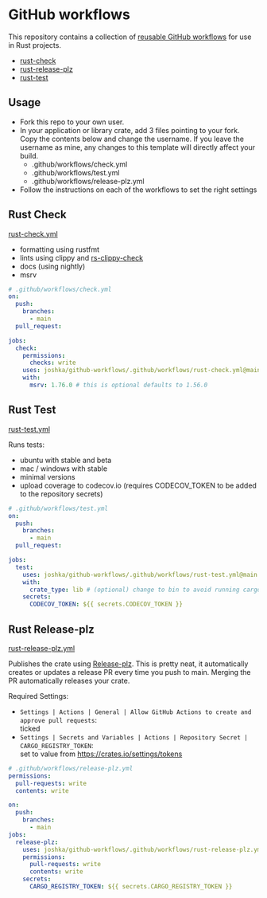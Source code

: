 # GitHub workflows

This repository contains a collection of [reusable GitHub workflows] for use in Rust projects.

- [rust-check](#rust-check)
- [rust-release-plz](#rust-release-plz)
- [rust-test](#rust-test)

[reusable GitHub workflows]: https://docs.github.com/en/actions/using-workflows/reusing-workflows

## Usage

- Fork this repo to your own user.
- In your application or library crate, add 3 files pointing to your fork. Copy the contents below
  and change the username. If you leave the username as mine, any changes to this template will
  directly affect your build.
  - .github/workflows/check.yml
  - .github/workflows/test.yml
  - .github/workflows/release-plz.yml
- Follow the instructions on each of the workflows to set the right settings

## Rust Check

[rust-check.yml](.github/workflows/rust-check.yml)

- formatting using rustfmt
- lints using clippy and [rs-clippy-check](https://github.com/marketplace/actions/rs-clippy-check)
- docs (using nightly)
- msrv

```yaml
# .github/workflows/check.yml
on:
  push:
    branches:
      - main
  pull_request:

jobs:
  check:
    permissions:
      checks: write
    uses: joshka/github-workflows/.github/workflows/rust-check.yml@main
    with:
      msrv: 1.76.0 # this is optional defaults to 1.56.0
```

## Rust Test

[rust-test.yml](.github/workflows/rust-test.yml)

Runs tests:

- ubuntu with stable and beta
- mac / windows with stable
- minimal versions
- upload coverage to codecov.io (requires CODECOV_TOKEN to be added to the repository secrets)

```yaml
# .github/workflows/test.yml
on:
  push:
    branches:
      - main
  pull_request:

jobs:
  test:
    uses: joshka/github-workflows/.github/workflows/rust-test.yml@main
    with:
      crate_type: lib # (optional) change to bin to avoid running cargo test --doc
    secrets:
      CODECOV_TOKEN: ${{ secrets.CODECOV_TOKEN }}
```

## Rust Release-plz

[rust-release-plz.yml](.github/workflows/rust-replease-plz.yml)

Publishes the crate using [Release-plz]. This is pretty neat, it automatically creates or updates
a release PR every time you push to main. Merging the PR automatically releases your crate.

Required Settings:

- `Settings | Actions | General | Allow GitHub Actions to create and approve pull requests`:  \
  ticked
- `Settings | Secrets and Variables | Actions | Repository Secret | CARGO_REGISTRY_TOKEN`:  \
  set to value from <https://crates.io/settings/tokens>

[Release-plz]: https://release-plz.ieni.dev

```yaml
# .github/workflows/release-plz.yml
permissions:
  pull-requests: write
  contents: write

on:
  push:
    branches:
      - main
jobs:
  release-plz:
    uses: joshka/github-workflows/.github/workflows/rust-release-plz.yml@main
    permissions:
      pull-requests: write
      contents: write
    secrets:
      CARGO_REGISTRY_TOKEN: ${{ secrets.CARGO_REGISTRY_TOKEN }}
```
